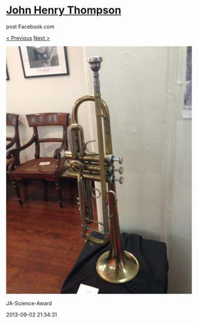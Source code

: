 # [John Henry Thompson](../README.md)
post Facebook.com

[< Previous](2013-09-02-20.md) [Next >](2013-09-02-22.md)

[![](../media/2013-09-02/JA-Science-Award-10.jpg)](../README.md)

JA-Science-Award

2013-09-02 21:34:31